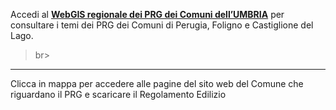 Accedi al **[WebGIS regionale dei PRG dei Comuni dell’UMBRIA](http://siat.regione.umbria.it/prgdemo/)** per consultare i temi dei PRG dei Comuni di Perugia, Foligno e Castiglione del Lago.
>br><br>
------------------------------
Clicca in mappa per accedere alle pagine del sito web del Comune che riguardano il PRG e scaricare il Regolamento Edilizio
